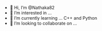 - 👋 Hi, I’m @Nathaka82
- 👀 I’m interested in ... 
- 🌱 I’m currently learning ... C++ and Python
- 💞️ I’m looking to collaborate on ...

<!---
Nathaka82/Nathaka82 is a ✨ special ✨ repository because its `README.md` (this file) appears on your GitHub profile.
You can click the Preview link to take a look at your changes.
--->
